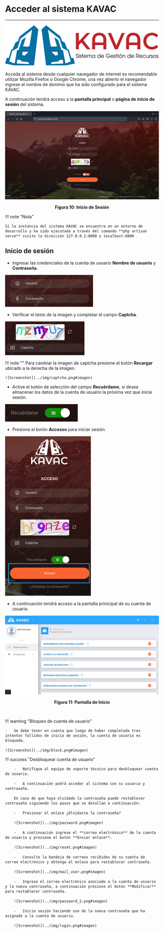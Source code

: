 # Acceder al sistema KAVAC  
**************************

![Screenshot](../img/logokavac.png#imagen)

Acceda al sistema desde cualquier navegador de internet es recomendable utilizar Mozilla Firefox o Google Chrome, una vez abierto el navegador ingrese el nombre de dominio que ha sido configurado para el sistema KAVAC.

A continuación tendrá acceso a la **pantalla principal** o **página de inicio de sesión** del sistema.

![Screenshot](../img/figure_42.png#imagen)<div style="text-align: center;font-weight: bold"> Figura 10: Inicio de Sesión</div>

!!! note "Nota"

    Si la instancia del sistema KAVAC se encuentra en un entorno de desarrollo y ha sido ejecutada a través del comando **php artisan serve** visite la dirección 127.0.0.1:8000 o localhost:8000

## Inicio de sesión 

-   Ingresar las credenciales de la cuenta de usuario **Nombre de usuario** y **Contraseña**. 

![Screenshot](../img/user_data.png#imagen)

-   Verificar el texto de la imagen y completar el campo **Captcha**.

![Screenshot](../img/captcha_2.png#imagen)

!!! note ""
    Para cambiar la imagen de captcha presione el botón **Recargar** ubicado a la derecha de la imagen. 

    ![Screenshot](../img/captcha.png#imagen)

-   Active el botón de selección del campo **Recuérdame**, si desea almacenar los datos de la cuenta de usuario la próxima vez que inicie sesión.    

![Screenshot](../img/remember.png#imagen)

-   Presione el botón **Accesso** para iniciar sesión.

![Screenshot](../img/login.png#imagen)


-   A continuación tendrá acceso a la pantalla prinicipal de su cuenta de usuario.

![Screenshot](../img/figure_56.png#imagen)<div style="text-align: center;font-weight: bold"> Figura 11: Pantalla de Inicio</div>

<br/>

!!! warning "Bloqueo de cuenta de usuario"
    
    -   Se debe tener en cuenta que luego de haber completado tres intentos fallidos de inicio de sesión, la cuenta de usuario es bloqueda. 

    ![Screenshot](../img/block.png#imagen)

!!! success "Desbloquear cuenta de usuario"

        -   Notifique al equipo de soporte técnico para desbloquear cuenta de usuario. 

        -   A continuación podrá acceder al sistema con su usuario y contraseña.  
        
        En caso de que haya olvidado la contraseña puede restablecer contraseña siguiendo los pasos que se detallan a continuación: 

        -   Presionar el enlace ¿Olvidaste la contraseña?

        ![Screenshot](../img/password.png#imagen)

        -   A continuación ingrese el **correo electrónico** de la cuenta de usuario y presione el botón **Enviar enlace**.

        ![Screenshot](../img/reset.png#imagen)

        -   Consulte la bandeja de correos recibidos de su cuenta de correo electrónico y obtenga el enlace para restablecer contraseña. 

        ![Screenshot](../img/mail_user.png#imagen)

        -   Ingrese el correo electrónico asociado a la cuenta de usuario y la nueva contraseña, a continuación presione el botón **Modificar** para restablecer contraseña.  

        ![Screenshot](../img/password_2.png#imagen)

        -   Inicie sesión haciendo uso de la nueva contraseña que ha asignado a la cuenta de usuario. 

        ![Screenshot](../img/login.png#imagen)

